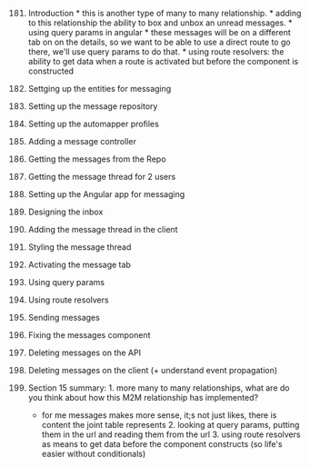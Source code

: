 181. Introduction
    * this is another type of many to many relationship.
    * adding to this relationship the ability to box and unbox an unread messages.
    * using query params in angular
    * these messages will be on a different tab on on the details, so we want to be able to use a direct route to go there, we'll use query params to do that.
    * using route resolvers: the ability to get data when a route is activated but before the component is constructed


182. Settging up the entities for messaging
183. Setting up the message repository
184. Setting up the automapper profiles
185. Adding a message controller
186. Getting the messages from the Repo
187. Getting the message thread for 2 users
188. Setting up the Angular app for messaging
189. Designing the inbox
190. Adding the message thread in the client
191. Styling the message thread
192. Activating the message tab
193. Using query params
194. Using route resolvers
195. Sending messages
196. Fixing the messages component
197. Deleting messages on the API
198. Deleting messages on the client (+ understand event propagation)
199. Section 15 summary:
    1. more many to many relationships, what are do you think about how this M2M relationship has implemented?
        * for me messages makes more sense, it;s not just likes, there is content the joint table represents
    2. looking at query params, putting them in the url and reading them from the url
    3. using route resolvers as means to get data before the component constructs (so life's easier without conditionals)

